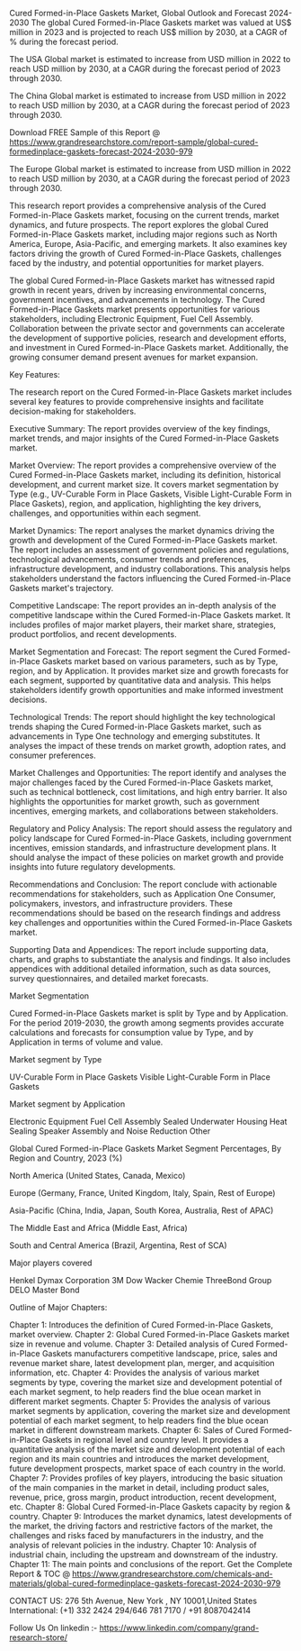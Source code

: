 Cured Formed-in-Place Gaskets Market, Global Outlook and Forecast 2024-2030
The global Cured Formed-in-Place Gaskets market was valued at US$ million in 2023 and is projected to reach US$ million by 2030, at a CAGR of % during the forecast period.

The USA Global market is estimated to increase from USD million in 2022 to reach USD million by 2030, at a CAGR during the forecast period of 2023 through 2030.

The China Global market is estimated to increase from USD million in 2022 to reach USD million by 2030, at a CAGR during the forecast period of 2023 through 2030.

Download FREE Sample of this Report @ https://www.grandresearchstore.com/report-sample/global-cured-formedinplace-gaskets-forecast-2024-2030-979

The Europe Global market is estimated to increase from USD million in 2022 to reach USD million by 2030, at a CAGR during the forecast period of 2023 through 2030.

This research report provides a comprehensive analysis of the Cured Formed-in-Place Gaskets market, focusing on the current trends, market dynamics, and future prospects. The report explores the global Cured Formed-in-Place Gaskets market, including major regions such as North America, Europe, Asia-Pacific, and emerging markets. It also examines key factors driving the growth of Cured Formed-in-Place Gaskets, challenges faced by the industry, and potential opportunities for market players.

The global Cured Formed-in-Place Gaskets market has witnessed rapid growth in recent years, driven by increasing environmental concerns, government incentives, and advancements in technology. The Cured Formed-in-Place Gaskets market presents opportunities for various stakeholders, including Electronic Equipment, Fuel Cell Assembly. Collaboration between the private sector and governments can accelerate the development of supportive policies, research and development efforts, and investment in Cured Formed-in-Place Gaskets market. Additionally, the growing consumer demand present avenues for market expansion.

Key Features:

The research report on the Cured Formed-in-Place Gaskets market includes several key features to provide comprehensive insights and facilitate decision-making for stakeholders.

Executive Summary: The report provides overview of the key findings, market trends, and major insights of the Cured Formed-in-Place Gaskets market.

Market Overview: The report provides a comprehensive overview of the Cured Formed-in-Place Gaskets market, including its definition, historical development, and current market size. It covers market segmentation by Type (e.g., UV-Curable Form in Place Gaskets, Visible Light-Curable Form in Place Gaskets), region, and application, highlighting the key drivers, challenges, and opportunities within each segment.

Market Dynamics: The report analyses the market dynamics driving the growth and development of the Cured Formed-in-Place Gaskets market. The report includes an assessment of government policies and regulations, technological advancements, consumer trends and preferences, infrastructure development, and industry collaborations. This analysis helps stakeholders understand the factors influencing the Cured Formed-in-Place Gaskets market's trajectory.

Competitive Landscape: The report provides an in-depth analysis of the competitive landscape within the Cured Formed-in-Place Gaskets market. It includes profiles of major market players, their market share, strategies, product portfolios, and recent developments.

Market Segmentation and Forecast: The report segment the Cured Formed-in-Place Gaskets market based on various parameters, such as by Type, region, and by Application. It provides market size and growth forecasts for each segment, supported by quantitative data and analysis. This helps stakeholders identify growth opportunities and make informed investment decisions.

Technological Trends: The report should highlight the key technological trends shaping the Cured Formed-in-Place Gaskets market, such as advancements in Type One technology and emerging substitutes. It analyses the impact of these trends on market growth, adoption rates, and consumer preferences.

Market Challenges and Opportunities: The report identify and analyses the major challenges faced by the Cured Formed-in-Place Gaskets market, such as technical bottleneck, cost limitations, and high entry barrier. It also highlights the opportunities for market growth, such as government incentives, emerging markets, and collaborations between stakeholders.

Regulatory and Policy Analysis: The report should assess the regulatory and policy landscape for Cured Formed-in-Place Gaskets, including government incentives, emission standards, and infrastructure development plans. It should analyse the impact of these policies on market growth and provide insights into future regulatory developments.

Recommendations and Conclusion: The report conclude with actionable recommendations for stakeholders, such as Application One Consumer, policymakers, investors, and infrastructure providers. These recommendations should be based on the research findings and address key challenges and opportunities within the Cured Formed-in-Place Gaskets market.

Supporting Data and Appendices: The report include supporting data, charts, and graphs to substantiate the analysis and findings. It also includes appendices with additional detailed information, such as data sources, survey questionnaires, and detailed market forecasts.

Market Segmentation

Cured Formed-in-Place Gaskets market is split by Type and by Application. For the period 2019-2030, the growth among segments provides accurate calculations and forecasts for consumption value by Type, and by Application in terms of volume and value.

Market segment by Type

UV-Curable Form in Place Gaskets
Visible Light-Curable Form in Place Gaskets

Market segment by Application

Electronic Equipment
Fuel Cell Assembly
Sealed Underwater Housing
Heat Sealing
Speaker Assembly and Noise Reduction
Other

Global Cured Formed-in-Place Gaskets Market Segment Percentages, By Region and Country, 2023 (%)

North America (United States, Canada, Mexico)

Europe (Germany, France, United Kingdom, Italy, Spain, Rest of Europe)

Asia-Pacific (China, India, Japan, South Korea, Australia, Rest of APAC)

The Middle East and Africa (Middle East, Africa)

South and Central America (Brazil, Argentina, Rest of SCA)

Major players covered

Henkel
Dymax Corporation
3M
Dow
Wacker Chemie
ThreeBond Group
DELO
Master Bond

Outline of Major Chapters:

Chapter 1: Introduces the definition of Cured Formed-in-Place Gaskets, market overview.
Chapter 2: Global Cured Formed-in-Place Gaskets market size in revenue and volume.
Chapter 3: Detailed analysis of Cured Formed-in-Place Gaskets manufacturers competitive landscape, price, sales and revenue market share, latest development plan, merger, and acquisition information, etc.
Chapter 4: Provides the analysis of various market segments by type, covering the market size and development potential of each market segment, to help readers find the blue ocean market in different market segments.
Chapter 5: Provides the analysis of various market segments by application, covering the market size and development potential of each market segment, to help readers find the blue ocean market in different downstream markets.
Chapter 6: Sales of Cured Formed-in-Place Gaskets in regional level and country level. It provides a quantitative analysis of the market size and development potential of each region and its main countries and introduces the market development, future development prospects, market space of each country in the world.
Chapter 7: Provides profiles of key players, introducing the basic situation of the main companies in the market in detail, including product sales, revenue, price, gross margin, product introduction, recent development, etc.
Chapter 8: Global Cured Formed-in-Place Gaskets capacity by region & country.
Chapter 9: Introduces the market dynamics, latest developments of the market, the driving factors and restrictive factors of the market, the challenges and risks faced by manufacturers in the industry, and the analysis of relevant policies in the industry.
Chapter 10: Analysis of industrial chain, including the upstream and downstream of the industry.
Chapter 11: The main points and conclusions of the report.
Get the Complete Report & TOC @ https://www.grandresearchstore.com/chemicals-and-materials/global-cured-formedinplace-gaskets-forecast-2024-2030-979

CONTACT US:
276 5th Avenue, New York , NY 10001,United States
International: (+1) 332 2424 294/646 781 7170 / +91 8087042414

Follow Us On linkedin :- https://www.linkedin.com/company/grand-research-store/

